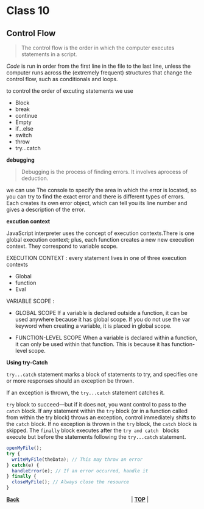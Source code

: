 # Class 10

## **Control Flow**

> The control flow is the order in which the computer executes statements in a script.

*Code* is run in order from the first line in the file to the last line, unless the computer runs across the (extremely frequent) structures that change the control flow, such as conditionals and loops. 

to control the order of excuting statements we use 

* Block
* break
* continue
* Empty
* if...else
* switch
* throw
* try...catch

**debugging**

> Debugging is the process of finding errors. It involves aprocess of deduction.

we can use The console to specify the area in which the error is located, so you can try to find the exact error and there is different types of errors. Each creates
its own error object, which can tell you its line number and gives a description of the error.

**excution context**

JavaScript interpreter uses the concept of execution contexts.There is one global execution context; plus, each function creates a new new execution context. They correspond to variable scope.

EXECUTION CONTEXT  : every statement lives in one of three execution contexts

* Global 
* function
* Eval

VARIABLE SCOPE : 

* GLOBAL SCOPE
If a variable is declared outside a function, it can
be used anywhere because it has global scope.
If you do not use the var keyword when creating
a variable, it is placed in global scope.

* FUNCTION-LEVEL SCOPE
When a variable is declared within a function,
it can only be used within that function. This is
because it has function-level scope.


**Using try-Catch**

`try...catch` statement marks a block of statements to try, and specifies one or more responses should an exception be thrown. 

If an exception is thrown, the `try...catch` statement catches it.

`try` block to succeed—but if it does not, you want control to pass to the `catch` block. If any statement within the `try` block (or in a function called from within the try block) throws an exception, control immediately shifts to the `catch` block. If no exception is thrown in the `try` block, the `catch` block is skipped. The `finally` block executes after the `try and catch ` blocks execute but before the statements following the `try...catch` statement.


```js
openMyFile();
try {
  writeMyFile(theData); // This may throw an error
} catch(e) {
  handleError(e); // If an error occurred, handle it
} finally {
  closeMyFile(); // Always close the resource
}
```

[**Back**](https://odehabuzaid.github.io/reading-notes/)                     | [**TOP**](#Class-10) |

